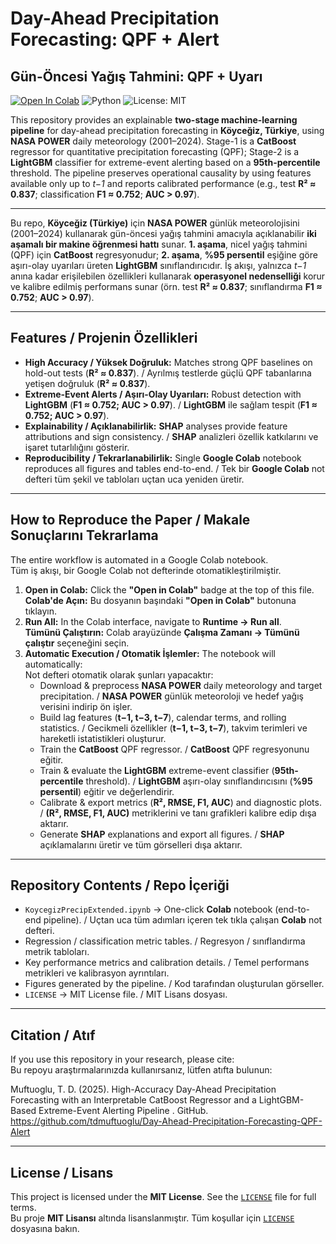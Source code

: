 # Day-Ahead Precipitation Forecasting: QPF + Alert
## Gün-Öncesi Yağış Tahmini: QPF + Uyarı

[![Open In Colab](https://colab.research.google.com/assets/colab-badge.svg)](https://colab.research.google.com/github/tdmuftuoglu/Day-Ahead-Precipitation-Forecasting-QPF-Alert/blob/main/KoycegizPrecipExtended.ipynb)
![Python](https://img.shields.io/badge/Python-3.9%2B-blue.svg)
![License: MIT](https://img.shields.io/badge/License-MIT-yellow.svg)

This repository provides an explainable **two-stage machine-learning pipeline** for day-ahead precipitation forecasting in **Köyceğiz, Türkiye**, using **NASA POWER** daily meteorology (2001–2024). Stage-1 is a **CatBoost** regressor for quantitative precipitation forecasting (QPF); Stage-2 is a **LightGBM** classifier for extreme-event alerting based on a **95th-percentile** threshold. The pipeline preserves operational causality by using features available only up to *t−1* and reports calibrated performance (e.g., test **R² ≈ 0.837**; classification **F1 ≈ 0.752**; **AUC > 0.97**).

---
Bu repo, **Köyceğiz (Türkiye)** için **NASA POWER** günlük meteorolojisini (2001–2024) kullanarak gün-öncesi yağış tahmini amacıyla açıklanabilir **iki aşamalı bir makine öğrenmesi hattı** sunar. **1. aşama**, nicel yağış tahmini (QPF) için **CatBoost** regresyonudur; **2. aşama**, **%95 persentil** eşiğine göre aşırı-olay uyarıları üreten **LightGBM** sınıflandırıcıdır. İş akışı, yalnızca *t−1* anına kadar erişilebilen özellikleri kullanarak **operasyonel nedenselliği** korur ve kalibre edilmiş performans sunar (örn. test **R² ≈ 0.837**; sınıflandırma **F1 ≈ 0.752**; **AUC > 0.97**).

---

## Features / Projenin Özellikleri

- **High Accuracy / Yüksek Doğruluk:** Matches strong QPF baselines on hold-out tests (**R² ≈ 0.837**). / Ayrılmış testlerde güçlü QPF tabanlarına yetişen doğruluk (**R² ≈ 0.837**).
- **Extreme-Event Alerts / Aşırı-Olay Uyarıları:** Robust detection with **LightGBM** (**F1 ≈ 0.752; AUC > 0.97**). / **LightGBM** ile sağlam tespit (**F1 ≈ 0.752; AUC > 0.97**).
- **Explainability / Açıklanabilirlik:** **SHAP** analyses provide feature attributions and sign consistency. / **SHAP** analizleri özellik katkılarını ve işaret tutarlılığını gösterir.
- **Reproducibility / Tekrarlanabilirlik:** Single **Google Colab** notebook reproduces all figures and tables end-to-end. / Tek bir **Google Colab** not defteri tüm şekil ve tabloları uçtan uca yeniden üretir.

---

## How to Reproduce the Paper / Makale Sonuçlarını Tekrarlama

The entire workflow is automated in a Google Colab notebook.  
Tüm iş akışı, bir Google Colab not defterinde otomatikleştirilmiştir.

1. **Open in Colab:** Click the **"Open in Colab"** badge at the top of this file.  
   **Colab'de Açın:** Bu dosyanın başındaki **"Open in Colab"** butonuna tıklayın.
2. **Run All:** In the Colab interface, navigate to **Runtime → Run all**.  
   **Tümünü Çalıştırın:** Colab arayüzünde **Çalışma Zamanı → Tümünü çalıştır** seçeneğini seçin.
3. **Automatic Execution / Otomatik İşlemler:** The notebook will automatically:  
   Not defteri otomatik olarak şunları yapacaktır:
   - Download & preprocess **NASA POWER** daily meteorology and target precipitation. / **NASA POWER** günlük meteoroloji ve hedef yağış verisini indirip ön işler.
   - Build lag features (**t−1, t−3, t−7**), calendar terms, and rolling statistics. / Gecikmeli özellikler (**t−1, t−3, t−7**), takvim terimleri ve hareketli istatistikleri oluşturur.
   - Train the **CatBoost** QPF regressor. / **CatBoost** QPF regresyonunu eğitir.
   - Train & evaluate the **LightGBM** extreme-event classifier (**95th-percentile** threshold). / **LightGBM** aşırı-olay sınıflandırıcısını (**%95 persentil**) eğitir ve değerlendirir.
   - Calibrate & export metrics (**R², RMSE, F1, AUC**) and diagnostic plots. / **(R², RMSE, F1, AUC)** metriklerini ve tanı grafikleri kalibre edip dışa aktarır.
   - Generate **SHAP** explanations and export all figures. / **SHAP** açıklamalarını üretir ve tüm görselleri dışa aktarır.

---

## Repository Contents / Repo İçeriği

- `KoycegizPrecipExtended.ipynb` → One-click **Colab** notebook (end-to-end pipeline). / Uçtan uca tüm adımları içeren tek tıkla çalışan **Colab** not defteri.
- Regression / classification metric tables. / Regresyon / sınıflandırma metrik tabloları.
- Key performance metrics and calibration details. / Temel performans metrikleri ve kalibrasyon ayrıntıları.
- Figures generated by the pipeline. / Kod tarafından oluşturulan görseller.
- `LICENSE` → MIT License file. / MIT Lisans dosyası.

---

## Citation / Atıf

If you use this repository in your research, please cite:  
Bu repoyu araştırmalarınızda kullanırsanız, lütfen atıfta bulunun:

Muftuoglu, T. D. (2025). High-Accuracy Day-Ahead Precipitation Forecasting with an Interpretable CatBoost Regressor and a LightGBM-Based Extreme-Event Alerting Pipeline . GitHub. https://github.com/tdmuftuoglu/Day-Ahead-Precipitation-Forecasting-QPF-Alert

---

## License / Lisans

This project is licensed under the **MIT License**. See the [`LICENSE`](LICENSE) file for full terms.  
Bu proje **MIT Lisansı** altında lisanslanmıştır. Tüm koşullar için [`LICENSE`](LICENSE) dosyasına bakın.
